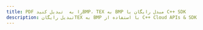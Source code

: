 ---title: PDF را به  تبدیل کنیدBMP، TEX به BMP مبدل رایگان یا C++ SDKdescription: تبدیل رایگانTEX به BMP با استفاده از C++ Cloud APIs & SDK همچنین اسناد PDF را در Cloud ایجاد، ویرایش و رندر کنید.---